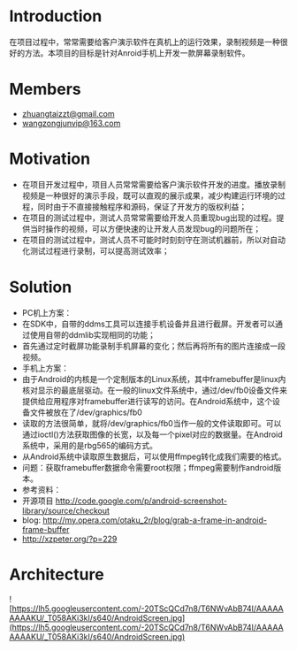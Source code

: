 # Introduction #
在项目过程中，常常需要给客户演示软件在真机上的运行效果，录制视频是一种很好的方法。本项目的目标是针对Anroid手机上开发一款屏幕录制软件。

# Members #

  * zhuangtaizzt@gmail.com
  * wangzongjunvip@163.com

# Motivation #
  * 在项目开发过程中，项目人员常常需要给客户演示软件开发的进度。播放录制视频是一种很好的演示手段，既可以直观的展示成果，减少构建运行环境的过程，同时由于不直接接触程序和源码，保证了开发方的版权利益；
  * 在项目的测试过程中，测试人员常常需要给开发人员重现bug出现的过程。提供当时操作的视频，可以方便快速的让开发人员发现bug的问题所在；
  * 在项目的测试过程中，测试人员不可能时时刻刻守在测试机器前，所以对自动化测试过程进行录制，可以提高测试效率；

# Solution #
  * PC机上方案：
  * 在SDK中，自带的ddms工具可以连接手机设备并且进行截屏。开发者可以通过使用自带的ddmlib实现相同的功能；
  * 首先通过定时截屏功能录制手机屏幕的变化；然后再将所有的图片连接成一段视频。
  * 手机上方案：
  * 由于Android的内核是一个定制版本的Linux系统，其中framebuffer是linux内核对显示的最底层驱动。在一般的linux文件系统中，通过/dev/fb0设备文件来提供给应用程序对framebuffer进行读写的访问。在Android系统中，这个设备文件被放在了/dev/graphics/fb0
  * 读取的方法很简单，就将/dev/graphics/fb0当作一般的文件读取即可。可以通过ioctl()方法获取图像的长宽，以及每一个pixel对应的数据量。在Android系统中，采用的是rbg565的编码方式。
  * 从Android系统中读取原生数据后，可以使用ffmpeg转化成我们需要的格式。
  * 问题：获取framebuffer数据命令需要root权限；ffmpeg需要制作android版本。
  * 参考资料：
  * 开源项目 http://code.google.com/p/android-screenshot-library/source/checkout
  * blog: http://my.opera.com/otaku_2r/blog/grab-a-frame-in-android-frame-buffer
  * http://xzpeter.org/?p=229

# Architecture #
![https://lh5.googleusercontent.com/-20TScQCd7n8/T6NWvAbB74I/AAAAAAAAAKU/_T058AKi3kI/s640/AndroidScreen.jpg](https://lh5.googleusercontent.com/-20TScQCd7n8/T6NWvAbB74I/AAAAAAAAAKU/_T058AKi3kI/s640/AndroidScreen.jpg)